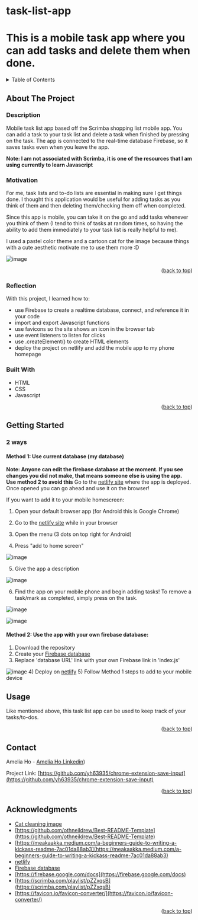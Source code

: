 # task-list-app
# This is a mobile task app where you can add tasks and delete them when done. 

<!-- TABLE OF CONTENTS -->
<details>
  <summary>Table of Contents</summary>
  <ol>
    <li>
      <a href="#about-the-project">About The Project</a>
      <ul>
        <li><a href="#motivation">Motivation</a></li>
        <li><a href="#reflection">Reflection</a></li>
        <li><a href="#built-with">Built With</a></li>
      </ul>
    </li>
    <li><a href="#getting-started">Getting Started</a></li>
    <li><a href="#usage">Usage</a></li>
    <li><a href="#contact">Contact</a></li>
    <li><a href="#acknowledgments">Acknowledgments</a></li>
  </ol>
</details>



<!-- ABOUT THE PROJECT -->
## About The Project

### Description
Mobile task list app based off the Scrimba shopping list mobile app. You can add a task to your task list and delete a task when finished by pressing on the task. 
The app is connected to the real-time database Firebase, so it saves tasks even when you leave the app. 

**Note: I am not associated with Scrimba, it is one of the resources that I am using currently to learn Javascript**

### Motivation
For me, task lists and to-do lists are essential in making sure I get things done. I thought this application would be useful for adding tasks as you think of them and then deleting them/checking them off when completed. 

Since this app is mobile, you can take it on the go and add tasks whenever you think of them (I tend to think of tasks at random times, so having the ability to add them immediately to your task list is really helpful to me). 

I used a pastel color theme and a cartoon cat for the image because things with a cute aesthetic motivate me to use them more :D

![image](https://github.com/yh63935/task-list-app/assets/120755144/d0b44f79-3b2a-429c-be08-8f95f3338314)


<p align="right">(<a href="#readme-top">back to top</a>)</p>

### Reflection
With this project, I learned how to:
- use Firebase to create a realtime database, connect, and reference it in your code
- import and export Javascript functions
- use favicons so the site shows an icon in the browser tab
- use event listeners to listen for clicks
- use .createElement() to create HTML elements
- deploy the project on netlify and add the mobile app to my phone homepage

### Built With

* HTML
* CSS
* Javascript
<p align="right">(<a href="#readme-top">back to top</a>)</p>

<!-- GETTING STARTED -->
## Getting Started

### 2 ways
#### Method 1: Use current database (my database)
**Note: Anyone can edit the firebase database at the moment. If you see changes you did not make, that means someone else is using the app.
Use method 2 to avoid this**
Go to the [netlify site](https://genuine-snickerdoodle-caefed.netlify.app/) where the app is deployed. Once opened you can go ahead and use it on the browser!

If you want to add it to your mobile homescreen:
1) Open your default browser app (for Android this is Google Chrome)
2) Go to the [netlify site](https://genuine-snickerdoodle-caefed.netlify.app/) while in your browser
3) Open the menu (3 dots on top right for Android)

4) Press "add to home screen"

![image](https://github.com/yh63935/task-list-app/assets/120755144/0dfcdf5f-94ee-4bb7-b38d-b400088ca573)

5) Give the app a description

![image](https://github.com/yh63935/task-list-app/assets/120755144/e4222040-414f-4f67-8ea6-87befdd3c54d)

6) Find the app on your mobile phone and begin adding tasks! To remove a task/mark as completed, simply press on the task.


![image](https://github.com/yh63935/task-list-app/assets/120755144/21e79a87-fe00-4f87-b809-b5df09b008d6)

![image](https://github.com/yh63935/task-list-app/assets/120755144/80a51102-e3c9-464d-be8c-d52b025f1d3a)


#### Method 2: Use the app with your own firebase database:
1) Download the repository
2) Create your [Firebase database](https://console.firebase.google.com/)
3) Replace 'database URL' link with your own Firebase link in 'index.js'

![image](https://github.com/yh63935/task-list-app/assets/120755144/256422c9-5751-4738-a1cc-2ad786c85b67)
4) Deploy on [netlify](https://app.netlify.com/)
5) Follow Method 1 steps to add to your mobile device

<!-- USAGE EXAMPLES -->
## Usage

Like mentioned above, this task list app can be used to keep track of your tasks/to-dos. 

<p align="right">(<a href="#readme-top">back to top</a>)</p>


<!-- CONTACT -->
## Contact

Amelia Ho - [Amelia Ho Linkedin](https://www.linkedin.com/in/ameliahoyp/))

Project Link: [https://github.com/yh63935/chrome-extension-save-input](https://github.com/yh63935/chrome-extension-save-input)

<p align="right">(<a href="#readme-top">back to top</a>)</p>



<!-- ACKNOWLEDGMENTS -->
## Acknowledgments

* [Cat cleaning image](https://en.ac-illust.com/clip-art/22306462/cleaning--cute-cat-illustration)
* [https://github.com/othneildrew/Best-README-Template](https://github.com/othneildrew/Best-README-Template)
* [https://meakaakka.medium.com/a-beginners-guide-to-writing-a-kickass-readme-7ac01da88ab3](https://meakaakka.medium.com/a-beginners-guide-to-writing-a-kickass-readme-7ac01da88ab3)
* [netlify](https://app.netlify.com/)
* [Firebase database](https://console.firebase.google.com/)
* [https://firebase.google.com/docs](https://firebase.google.com/docs)
* [https://scrimba.com/playlist/pZZxqsB](https://scrimba.com/playlist/pZZxqsB)
* [https://favicon.io/favicon-converter/](https://favicon.io/favicon-converter/)


<p align="right">(<a href="#readme-top">back to top</a>)</p>




